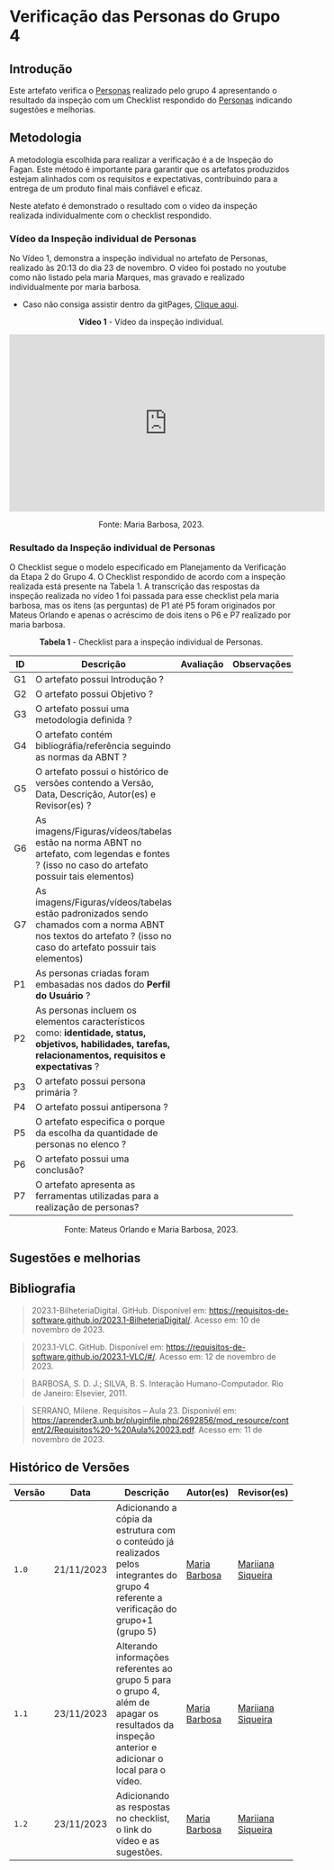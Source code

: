 # Verificação das Personas do Grupo 4

## Introdução

Este artefato verifica o [Personas](https://requisitos-de-software.github.io/2023.2-e-Titulo/elicitacao/Personas/) realizado pelo grupo 4 apresentando o resultado da inspeção com um Checklist respondido do [Personas](https://requisitos-de-software.github.io/2023.2-e-Titulo/elicitacao/Personas/) indicando sugestões e melhorias. 

## Metodologia

A metodologia escolhida para realizar a verificação é a de Inspeção do Fagan. Este método é importante para garantir que os artefatos produzidos estejam alinhados com os requisitos e expectativas, contribuindo para a entrega de um produto final mais confiável e eficaz. 

Neste atefato é demonstrado o resultado com o vídeo da inspeção realizada individualmente com o checklist respondido.

### Vídeo da Inspeção individual de Personas

No Vídeo 1, demonstra a inspeção individual no artefato de Personas, realizado às 20:13 do dia 23 de novembro. O vídeo foi postado no youtube como não listado pela maria Marques, mas gravado e realizado individualmente por maria barbosa. 

- Caso não consiga assistir dentro da gitPages, [Clique aqui](https://youtu.be/EHCf1ixrfyE).

<center>

**Vídeo 1** - Vídeo da inspeção individual.

<iframe width="560" height="315" src="https://youtu.be/EHCf1ixrfyE" title="YouTube video player" frameborder="0" allow="accelerometer; autoplay; clipboard-write; encrypted-media; gyroscope; picture-in-picture; web-share" allowfullscreen></iframe>

Fonte: Maria Barbosa, 2023.

</center>

### Resultado da Inspeção individual de Personas

O Checklist segue o modelo especificado em Planejamento da Verificação da Etapa 2 do Grupo 4. O Checklist respondido de acordo com a inspeção realizada está presente na Tabela 1.  A transcrição das respostas da inspeção realizada no vídeo 1 foi passada para esse checklist pela maria barbosa, mas os itens (as perguntas) de P1 até P5 foram originados por Mateus Orlando e apenas o acréscimo de dois itens o P6 e P7 realizado por maria barbosa.

<center>

**Tabela 1** - Checklist para a inspeção individual de Personas.

| ID | Descrição | Avaliação | Observações |
| ---| -------- | --------- | ------------ |
| G1  | O artefato possui Introdução ? |  |  |
| G2  | O artefato possui Objetivo ? |  |  |
| G3  | O artefato possui uma metodologia definida ? |  |  |
| G4  | O artefato contém bibliográfia/referência seguindo as normas da ABNT ? |  |  |
| G5  | O artefato possui o histórico de versões contendo a Versão, Data, Descrição, Autor(es) e Revisor(es) ? |  |  |
| G6  | As imagens/Figuras/vídeos/tabelas estão na norma ABNT no artefato, com legendas e fontes ? (isso no caso do artefato possuir tais elementos) |  |  |
| G7  | As imagens/Figuras/vídeos/tabelas estão padronizados sendo chamados com a norma ABNT nos textos do artefato ? (isso no caso do artefato possuir tais elementos) |  |  |
| P1 | As personas criadas foram embasadas nos dados do **Perfil do Usuário** ? |  |  |
| P2 | As personas incluem os elementos característicos como: **identidade, status, objetivos, habilidades, tarefas, relacionamentos, requisitos e expectativas** ? |  |  |
| P3 | O artefato possui persona primária ? |  |  |
| P4 | O artefato possui antipersona ? |  |  |
| P5 | O artefato especifica o porque da escolha da quantidade de personas no elenco ?  |  |  |
| P6 | O artefato possui uma conclusão?  |  |  |
| P7 | O artefato apresenta as ferramentas utilizadas para a realização de personas? |  |  |

Fonte: Mateus Orlando e Maria Barbosa, 2023.

</center>

## Sugestões e melhorias



## Bibliografia

> 2023.1-BilheteriaDigital. GitHub. Disponível em: https://requisitos-de-software.github.io/2023.1-BilheteriaDigital/. Acesso em: 10 de novembro de 2023.

> 2023.1-VLC. GitHub. Disponível em: https://requisitos-de-software.github.io/2023.1-VLC/#/. Acesso em: 12 de novembro de 2023.

> BARBOSA, S. D. J.; SILVA, B. S. Interação Humano-Computador. Rio de Janeiro: Elsevier, 2011.

> SERRANO, Milene. Requisitos – Aula 23. Disponivél em: https://aprender3.unb.br/pluginfile.php/2692856/mod_resource/content/2/Requisitos%20-%20Aula%20023.pdf. Acesso em: 11 de novembro de 2023.

## Histórico de Versões

| Versão | Data       | Descrição   | Autor(es)   | Revisor(es) |
| ------ | ---------- | ----------- | ------------ | ---------- |
| `1.0`  | 21/11/2023 | Adicionando a cópia da estrutura com o conteúdo já realizados pelos integrantes do grupo 4 referente a verificação do grupo+1 (grupo 5) | [Maria Barbosa](https://github.com/Madu01) |  [Mariiana Siqueira](https://github.com/Maryyscreuza) |
| `1.1`  | 23/11/2023 | Alterando informações referentes ao grupo 5 para o grupo 4, além de apagar os resultados da inspeção anterior e adicionar o local para o vídeo. | [Maria Barbosa](https://github.com/Madu01) |  [Mariiana Siqueira](https://github.com/Maryyscreuza) |
| `1.2`  | 23/11/2023 | Adicionando as respostas no checklist, o link do vídeo e as sugestões. | [Maria Barbosa](https://github.com/Madu01) |  [Mariiana Siqueira](https://github.com/Maryyscreuza) |